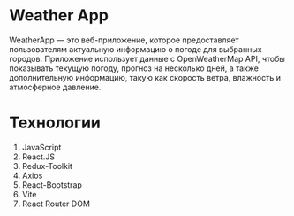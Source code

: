 # Weather App

WeatherApp — это веб-приложение, которое предоставляет пользователям актуальную информацию о погоде для выбранных городов. Приложение использует данные с OpenWeatherMap API, чтобы показывать текущую погоду, прогноз на несколько дней, а также дополнительную информацию, такую как скорость ветра, влажность и атмосферное давление.

# Технологии

1. JavaScript
2. React.JS
3. Redux-Toolkit
4. Axios
5. React-Bootstrap
6. Vite
7. React Router DOM
